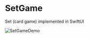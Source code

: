 # SetGame
Set (card game) implemented in SwiftUI

![SetGameDemo](https://user-images.githubusercontent.com/45317395/87323484-809f0600-c537-11ea-9d83-79f60f1565e7.gif)
